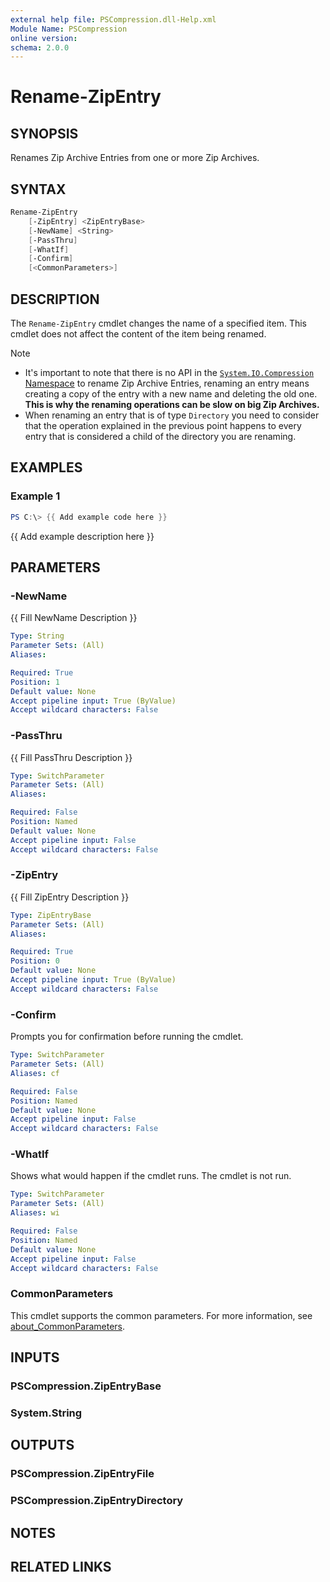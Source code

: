 ```yaml
---
external help file: PSCompression.dll-Help.xml
Module Name: PSCompression
online version:
schema: 2.0.0
---
```


# Rename-ZipEntry

## SYNOPSIS

Renames Zip Archive Entries from one or more Zip Archives.

## SYNTAX

```powershell
Rename-ZipEntry
    [-ZipEntry] <ZipEntryBase>
    [-NewName] <String>
    [-PassThru]
    [-WhatIf]
    [-Confirm]
    [<CommonParameters>]
```

## DESCRIPTION

The `Rename-ZipEntry` cmdlet changes the name of a specified item.
This cmdlet does not affect the content of the item being renamed.

> [!NOTE]
>
> - It's important to note that there is no API in the
[`System.IO.Compression` Namespace](https://learn.microsoft.com/en-us/dotnet/api/system.io.compression) to rename Zip
Archive Entries, renaming an entry means creating a copy of the entry with a new name and deleting the old one.
__This is why the renaming operations can be slow on big Zip Archives.__
> - When renaming an entry that is of type `Directory` you need to consider that the operation explained in the previous
point happens to every entry that is considered a child of the directory you are renaming.

## EXAMPLES

### Example 1

```powershell
PS C:\> {{ Add example code here }}
```

{{ Add example description here }}

## PARAMETERS

### -NewName

{{ Fill NewName Description }}

```yaml
Type: String
Parameter Sets: (All)
Aliases:

Required: True
Position: 1
Default value: None
Accept pipeline input: True (ByValue)
Accept wildcard characters: False
```

### -PassThru

{{ Fill PassThru Description }}

```yaml
Type: SwitchParameter
Parameter Sets: (All)
Aliases:

Required: False
Position: Named
Default value: None
Accept pipeline input: False
Accept wildcard characters: False
```

### -ZipEntry

{{ Fill ZipEntry Description }}

```yaml
Type: ZipEntryBase
Parameter Sets: (All)
Aliases:

Required: True
Position: 0
Default value: None
Accept pipeline input: True (ByValue)
Accept wildcard characters: False
```

### -Confirm

Prompts you for confirmation before running the cmdlet.

```yaml
Type: SwitchParameter
Parameter Sets: (All)
Aliases: cf

Required: False
Position: Named
Default value: None
Accept pipeline input: False
Accept wildcard characters: False
```

### -WhatIf

Shows what would happen if the cmdlet runs.
The cmdlet is not run.

```yaml
Type: SwitchParameter
Parameter Sets: (All)
Aliases: wi

Required: False
Position: Named
Default value: None
Accept pipeline input: False
Accept wildcard characters: False
```

### CommonParameters

This cmdlet supports the common parameters. For more information, see [about_CommonParameters](http://go.microsoft.com/fwlink/?LinkID=113216).

## INPUTS

### PSCompression.ZipEntryBase

### System.String

## OUTPUTS

### PSCompression.ZipEntryFile

### PSCompression.ZipEntryDirectory

## NOTES

## RELATED LINKS
